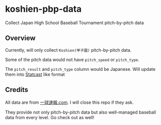 # koshien-pbp-data
Collect Japan High School Baseball Tournament pitch-by-pitch data

## Overview
Currently, will only collect `Koshien(甲子園)` pitch-by-pitch data.

Some of the pitch data would not have `pitch_speed` or `pitch_type`.

The `pitch_result` and `pitch_type` column would be Japanese. Will update them into [Statcast](https://baseballsavant.mlb.com/csv-docs) like format

## Credits
All data are from [一球速報.com](https://baseball.omyutech.com/). I will close this repo if they ask.

They provide not only pitch-by-pitch data but also well-managed baseball data from every level. Go check out as well!
